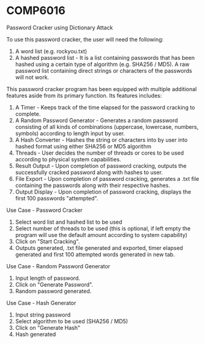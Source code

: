 # COMP6016
Password Cracker using Dictionary Attack

To use this password cracker, the user will need the following:
1) A word list (e.g. rockyou.txt)
2) A hashed password list - It is a list containing passwords that has been hashed using a certain type of algorithm (e.g. SHA256 / MD5). A raw password list containing direct strings or characters of the passwords will not work.

This password cracker program has been equipped with multiple additional features aside from its primary function. Its features includes:
1) A Timer - Keeps track of the time elapsed for the password cracking to complete.
2) A Random Password Generator - Generates a random password consisting of all kinds of combinations (uppercase, lowercase, numbers, symbols) according to length input by user. 
3) A Hash Converter - Hashes the string or characters into by user into hashed format using either SHA256 or MD5 algorithm
4) Threads - User decides the number of threads or cores to be used according to physical system capabilities.
5) Result Output - Upon completion of password cracking, outputs the successfully cracked password along with hashes to user. 
6) File Export - Upon completion of password cracking, generates a .txt file containing the passwords along with their respective hashes.
7) Output Display - Upon completion of password cracking, displays the first 100 passwords "attempted".

Use Case - Password Cracker
1) Select word list and hashed list to be used
2) Select number of threads to be used (this is optional, if left empty the program will use the default amount according to system capability)
3) Click on "Start Cracking".
4) Outputs generated, .txt file generated and exported, timer elapsed generated and first 100 attempted words generated in new tab.

Use Case - Random Password Generator
1) Input length of password.
2) Click on "Generate Password".
3) Random password generated.

Use Case - Hash Generator
1) Input string password
2) Select algorithm to be used (SHA256 / MD5)
3) Click on "Generate Hash"
4) Hash generated

